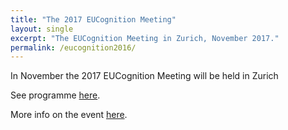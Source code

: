 ```yaml
---
title: "The 2017 EUCognition Meeting"
layout: single
excerpt: "The EUCognition Meeting in Zurich, November 2017."
permalink: /eucognition2016/
---
```


In November the 2017 EUCognition Meeting will be held in Zurich

See programme [here](http://www.eucognition.org/index.php?page=2017-zurich-programme).

More info on the event [here](http://eucognition.org/index.php?page=2017-zurich-general-info/).
